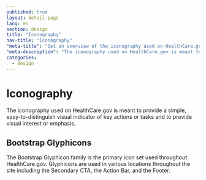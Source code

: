 ```yaml
---
published: true
layout: detail-page
lang: en
section: design
title: "Iconography"
nav-title: "Iconography"
"meta-title": "Get an overview of the iconography used on HealthCare.gov"
"meta-description": "The iconography used on HealthCare.gov is meant to provide a simple, easy-to-distinguish visual indicator of key actions or tasks and to provide visual interest or emphasis."
categories:
  - design
---
```


# Iconography

<div class="intro">
The iconography used on HealthCare.gov is meant to provide a simple, easy-to-distinguish visual indicator of key actions or tasks and to provide visual interest or emphasis.
</div>

<div class="hr"></div>

## Bootstrap Glyphicons

The Bootstrap Glyphicon family is the primary icon set used throughout HealthCare.gov. Glyphicons are used in various locations throughout the site including the Secondary CTA, the Action Bar, and the Footer.

<br />
<div class="iconography">
	<img class="half" src="{{site.baseurl}}/images/design/iconography/1_Glyphicons.png" alt="" />
	<img class="half" src="{{site.baseurl}}/images/design/iconography/2_Glyphicons.png" alt="" />
	<img class="half" src="{{site.baseurl}}/images/design/iconography/3_Glyphicons.png" alt="" />
	<img class="half" src="{{site.baseurl}}/images/design/iconography/4_Glyphicons.png" alt="" />
</div>